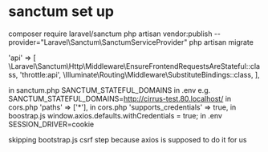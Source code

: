 # sanctum set up 

composer require laravel/sanctum
php artisan vendor:publish --provider="Laravel\Sanctum\SanctumServiceProvider"
php artisan migrate

'api' => [
    \Laravel\Sanctum\Http\Middleware\EnsureFrontendRequestsAreStateful::class,
    'throttle:api',
    \Illuminate\Routing\Middleware\SubstituteBindings::class,
],

in sanctum.php SANCTUM_STATEFUL_DOMAINS in .env e.g. SANCTUM_STATEFUL_DOMAINS=http://cirrus-test.80.localhost/
in cors.php 'paths' => ['*'], 
in cors.php 'supports_credentials' => true,
in boostrap.js window.axios.defaults.withCredentials = true;
in .env SESSION_DRIVER=cookie

skipping bootstrap.js csrf step because axios is supposed to do it for us

